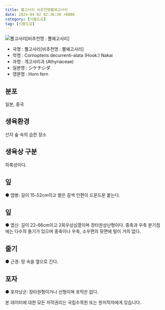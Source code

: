 ```yaml
---
title: 뿔고사리_비추천명뿔왜고사리
date: 2024-04-02 02:36:38 +0800
category: [식물도감]
tag: [식물도감]
---
```




![뿔고사리[비추천명 : 뿔왜고사리]](/fileUpload/plants/basic/Polypodiaceae/Cornopteris/4093/3_th2.JPG)
- 국명 : 뿔고사리[비추천명 : 뿔왜고사리]
- 학명 : Cornopteris decurrenti-alata (Hook.) Nakai
- 과명 : 개고사리과 (Athyriaceae)
- 일본명 : シケチシダ
- 영문명 : Horn fern


## 분포
일본, 중국
## 생육환경
산지 숲 속의 습한 장소 
## 생육상 구분
하록성이다. 
## 잎
● 엽병: 길이 15-52cm이고 옅은 갈색 인편이 드문드문 붙는다. 
## 잎
● 엽신: 길이 22-66cm이고 2회우상심열이며 장타원상난형이다. 중축과 우축 분기점에는 다수의 돌기가 있으며 중축이나 우축, 소우편의 뒷면에 털이 거의 없다. 
## 줄기
● 근경: 땅 속을 옆으로 긴다. 
## 포자
● 포자낭군: 장타원형이거나 선형이며 포막은 없다. 






본 데이터에 대한 모든 저작권리는 국립수목원 또는 원저작자에게 있습니다.
